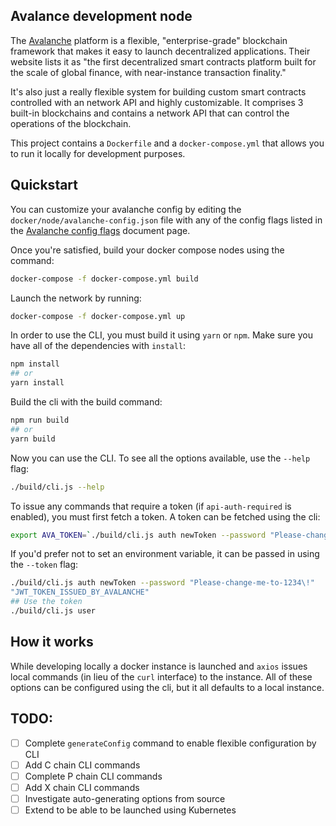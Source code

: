 ## Avalance development node

The [Avalanche](https://docs.avax.network/) platform is a flexible, "enterprise-grade" blockchain framework that makes it easy to launch decentralized applications. Their website lists it as "the first decentralized smart contracts platform built for the scale of global finance, with near-instance transaction finality."

It's also just a really flexible system for building custom smart contracts controlled with an network API and highly customizable. It comprises 3 built-in blockchains and contains a network API that can control the operations of the blockchain.

This project contains a `Dockerfile` and a `docker-compose.yml` that allows you to run it locally for development purposes.

## Quickstart

You can customize your avalanche config by editing the `docker/node/avalanche-config.json` file with any of the config flags listed in the [Avalanche config flags](https://docs.avax.network/build/references/avalanchego-config-flags) document page.

Once you're satisfied, build your docker compose nodes using the command:

```bash
docker-compose -f docker-compose.yml build
```

Launch the network by running:

```bash
docker-compose -f docker-compose.yml up
```

In order to use the CLI, you must build it using `yarn` or `npm`. Make sure you have all of the dependencies with `install`:

```bash
npm install
## or
yarn install
```

Build the cli with the build command:

```bash
npm run build
## or
yarn build
```

Now you can use the CLI. To see all the options available, use the `--help` flag:

```bash
./build/cli.js --help
```

To issue any commands that require a token (if `api-auth-required` is enabled), you must first fetch a token. A token can be fetched using the cli:

```bash
export AVA_TOKEN=`./build/cli.js auth newToken --password "Please-change-me-to-1234\!" --quiet`
```

If you'd prefer not to set an environment variable, it can be passed in using the `--token` flag:

```bash
./build/cli.js auth newToken --password "Please-change-me-to-1234\!"
"JWT_TOKEN_ISSUED_BY_AVALANCHE"
## Use the token
./build/cli.js user
```

## How it works

While developing locally a docker instance is launched and `axios` issues local commands (in lieu of the `curl` interface) to the instance. All of these options can be configured using the cli, but it all defaults to a local instance.

## TODO:

- [ ] Complete `generateConfig` command to enable flexible configuration by CLI
- [ ] Add C chain CLI commands
- [ ] Complete P chain CLI commands
- [ ] Add X chain CLI commands
- [ ] Investigate auto-generating options from source
- [ ] Extend to be able to be launched using Kubernetes
